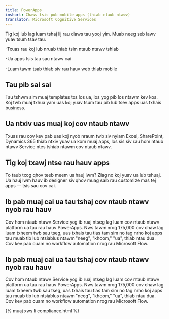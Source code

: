 ```yaml
---
title: PowerApps
inshort: Chaws tsis pub mobile apps (thiab ntaub ntawv)
translator: Microsoft Cognitive Services
---
```


Tig koj lub lag luam tshaj lij rau dlaws tau yooj yim. Muab neeg seb lawv yuav tsum tsav tau.

-Txuas rau koj lub nruab thiab tsim ntaub ntawv tshiab

-Ua apps tsis tau sau ntawv cai

-Luam tawm tsab thiab siv rau hauv web thiab mobile

## Tau pib sai sai
Tau tshwm sim muaj templates tos los ua, los yog pib los ntawm kev kos. Koj twb muaj txhua yam uas koj yuav tsum tau pib lub tsev apps uas txhais business.

## Ua ntxiv uas muaj koj cov ntaub ntawv
Txuas rau cov kev pab uas koj nyob nraum twb siv nyiam Excel, SharePoint, Dynamics 365 thiab ntxiv yuav ua kom muaj apps, los sis siv rau hom ntaub ntawv Service ntes tshiab ntawm cov ntaub ntawv.

## Tig koj txawj ntse rau hauv apps
To taub txog qhov teeb meem ua hauj lwm? Ziag no koj yuav ua lub tshuaj. Ua hauj lwm hauv ib designer siv qhov muag saib rau customize mas tej apps — tsis sau cov cai.

## Ib pab muaj cai ua tau tshaj cov ntaub ntawv nyob rau hauv
Cov hom ntaub ntawv Service yog ib ruaj ntseg lag luam cov ntaub ntawv platform ua tau rau hauv PowerApps. Nws tawm nrog 175,000 cov chaw lag luam txheem twb sau tseg, uas txhais tau tias tam sim no tag nrho koj apps tau muab tib lub ntsiablus ntawm "neeg", "khoom," "ua", thiab ntau dua. Cov kev pab cuam no workflow automation nrog rau Microsoft Flow.

## Ib pab muaj cai ua tau tshaj cov ntaub ntawv nyob rau hauv
Cov hom ntaub ntawv Service yog ib ruaj ntseg lag luam cov ntaub ntawv platform ua tau rau hauv PowerApps. Nws tawm nrog 175,000 cov chaw lag luam txheem twb sau tseg, uas txhais tau tias tam sim no tag nrho koj apps tau muab tib lub ntsiablus ntawm "neeg", "khoom," "ua", thiab ntau dua. Cov kev pab cuam no workflow automation nrog rau Microsoft Flow.

{% muaj xws li compliance.html %}

